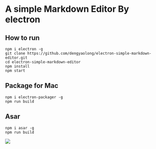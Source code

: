 # A simple Markdown Editor By electron

## How to run

```
npm i electron -g 
git clone https://github.com/dengyaolong/electron-simple-markdown-editor.git
cd electron-simple-markdown-editor
npm install
npm start
```

## Package for Mac
```
npm i electron-packager -g
npm run build 
```

## Asar
```
npm i asar -g
npm run build 
```

![](http://7tebxh.com1.z0.glb.clouddn.com/DD77B5DF-4F99-4051-9946-FA72F6DDF252.png)
